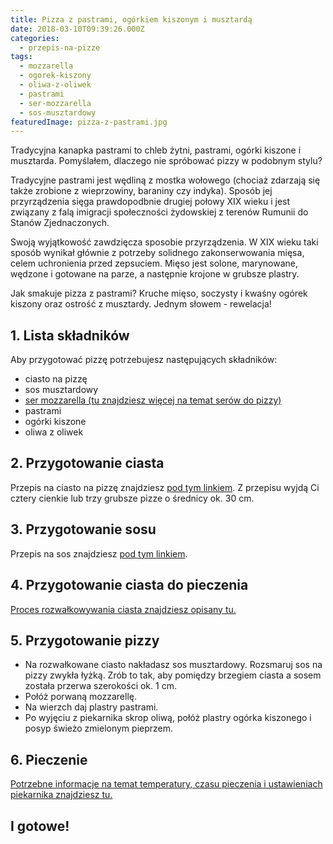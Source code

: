 ```yaml
---
title: Pizza z pastrami, ogórkiem kiszonym i musztardą
date: 2018-03-10T09:39:26.000Z
categories: 
  - przepis-na-pizze
tags: 
  - mozzarella
  - ogorek-kiszony
  - oliwa-z-oliwek
  - pastrami
  - ser-mozzarella
  - sos-musztardowy
featuredImage: pizza-z-pastrami.jpg
---
```


Tradycyjna kanapka pastrami to chleb żytni, pastrami, ogórki kiszone i musztarda. Pomyślałem, dlaczego nie spróbować pizzy w podobnym stylu?

Tradycyjne pastrami jest wędliną z mostka wołowego (chociaż zdarzają się także zrobione z wieprzowiny, baraniny czy indyka). Sposób jej przyrządzenia sięga prawdopodbnie drugiej połowy XIX wieku i jest związany z falą imigracji społeczności żydowskiej z terenów Rumunii do Stanów Zjednaczonych.

Swoją wyjątkowość zawdzięcza sposobie przyrządzenia. W XIX wieku taki sposób wynikał głównie z potrzeby solidnego zakonserwowania mięsa, celem uchronienia przed zepsuciem. Mięso jest solone, marynowane, wędzone i gotowane na parze, a następnie krojone w grubsze plastry.

Jak smakuje pizza z pastrami? Kruche mięso, soczysty i kwaśny ogórek kiszony oraz ostrość z musztardy. Jednym słowem - rewelacja!

## 1\. Lista składników

Aby przygotować pizzę potrzebujesz następujących składników:

- ciasto na pizzę
- sos musztardowy
- <a title="Ser do pizzy" href="/jaki-ser-wybrac-do-pizzy/">ser mozzarella (tu znajdziesz więcej na temat serów do pizzy)</a>
- pastrami
- ogórki kiszone
- oliwa z oliwek

## 2\. Przygotowanie ciasta

Przepis na ciasto na pizzę znajdziesz <a title="Przepis na ciasto podstawowe" href="/przepis-na-ciasto-na-pizze/">pod tym linkiem</a>. Z przepisu wyjdą Ci cztery cienkie lub trzy grubsze pizze o średnicy ok. 30 cm.

## 3\. Przygotowanie sosu

Przepis na sos znajdziesz <a title="Przepis na sos musztardowy" href="/sos-musztardowy/">pod tym linkiem</a>.

## 4\. Przygotowanie ciasta do pieczenia

<a title="Rozwałkowywanie ciasta" href="/jak-walkowac-ciasto-pizzy/">Proces rozwałkowywania ciasta znajdziesz opisany tu.</a>

## 5\. Przygotowanie pizzy

- Na rozwałkowane ciasto nakładasz sos musztardowy. Rozsmaruj sos na pizzy zwykła łyżką. Zrób to tak, aby pomiędzy brzegiem ciasta a sosem została przerwa szerokości ok. 1 cm.
- Połóż porwaną mozzarellę.
- Na wierzch daj plastry pastrami.
- Po wyjęciu z piekarnika skrop oliwą, połóż plastry ogórka kiszonego i posyp świeżo zmielonym pieprzem.

## 6\. Pieczenie

<a title="Jak ustawić piekarnik do pieczenia pizzy" href="/jak-ustawic-piekarnik-pieczenia-pizzy/">Potrzebne informacje na temat temperatury, czasu pieczenia i ustawieniach piekarnika znajdziesz tu.</a>

## I gotowe!
